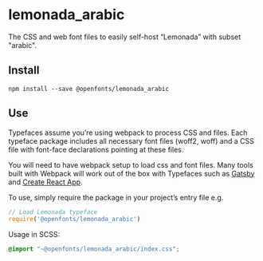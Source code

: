 
# lemonada_arabic

The CSS and web font files to easily self-host “Lemonada” with subset "arabic".

## Install

`npm install --save @openfonts/lemonada_arabic`

## Use

Typefaces assume you’re using webpack to process CSS and files. Each typeface
package includes all necessary font files (woff2, woff) and a CSS file with
font-face declarations pointing at these files.

You will need to have webpack setup to load css and font files. Many tools built
with Webpack will work out of the box with Typefaces such as [Gatsby](https://github.com/gatsbyjs/gatsby)
and [Create React App](https://github.com/facebookincubator/create-react-app).

To use, simply require the package in your project’s entry file e.g.

```javascript
// Load Lemonada typeface
require('@openfonts/lemonada_arabic')
```

Usage in SCSS:
```scss
@import "~@openfonts/lemonada_arabic/index.css";
```
